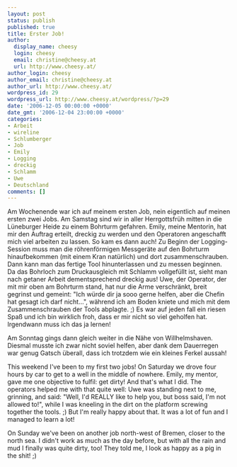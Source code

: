 ```yaml
---
layout: post
status: publish
published: true
title: Erster Job!
author:
  display_name: cheesy
  login: cheesy
  email: christine@cheesy.at
  url: http://www.cheesy.at/
author_login: cheesy
author_email: christine@cheesy.at
author_url: http://www.cheesy.at/
wordpress_id: 29
wordpress_url: http://www.cheesy.at/wordpress/?p=29
date: '2006-12-05 00:00:00 +0000'
date_gmt: '2006-12-04 23:00:00 +0000'
categories:
- Arbeit
- wireline
- Schlumberger
- Job
- Emily
- Logging
- dreckig
- Schlamm
- Uwe
- Deutschland
comments: []
---
```

<!--:de--><!-- 2817-->Am Wochenende war ich auf meinem ersten Job, nein eigentlich auf meinen ersten zwei Jobs. Am Samstag sind wir in aller Herrgottsfrüh mitten in die Lüneburger Heide zu einem Bohrturm gefahren. Emily, meine Mentorin, hat mir den Auftrag erteilt, dreckig zu werden und den Operatoren angeschafft mich viel arbeiten zu lassen. So kam es dann auch! Zu Beginn der Logging-Session muss man die röhrenförmigen Messgeräte auf den Bohrturm hinaufbekommen (mit einem Kran natürlich) und dort zusammenschrauben. Dann kann man das fertige Tool hinunterlassen und zu messen beginnen. Da das Bohrloch zum Druckausgleich mit Schlamm vollgefüllt ist, sieht man nach getaner Arbeit dementsprechend dreckig aus! Uwe, der Operator, der mit mir oben am Bohrturm stand, hat nur die Arme verschränkt, breit gegrinst und gemeint: "Ich würde dir ja sooo gerne helfen, aber die Chefin hat gesagt ich darf nicht...", während ich am Boden kniete und mich mit dem Zusammenschrauben der Tools abplagte. ;) Es war auf jeden fall ein riesen Spaß und ich bin wirklich froh, dass er mir nicht so viel geholfen hat. Irgendwann muss ich das ja lernen!
Am Sonntag gings dann gleich weiter in die Nähe von Willhelmshaven. Diesmal musste ich zwar nicht soviel helfen, aber dank dem Dauerregen war genug Gatsch überall, dass ich trotzdem wie ein kleines Ferkel aussah!
<!--:--><!--:en-->This weekend I've been to my first two jobs! On Saturday we drove four hours by car to get to a well in the middle of nowhere. Emily, my mentor, gave me one objective to fulfil: get dirty! And that's what I did. The operators helped me with that quite well: Uwe was standing next to me, grinning, and said: "Well, I'd REALLY like to help you, but boss said, I'm not allowed to!", while I was kneeling in the dirt on the platform screwing together the tools. ;) But I'm really happy about that. It was a lot of fun and I managed to learn a lot!
On Sunday we've been on another job north-west of Bremen, closer to the north sea. I didn't work as much as the day before, but with all the rain and mud I finally was quite dirty, too! They told me, I look as happy as a pig in the shit! ;)
<!--:-->
